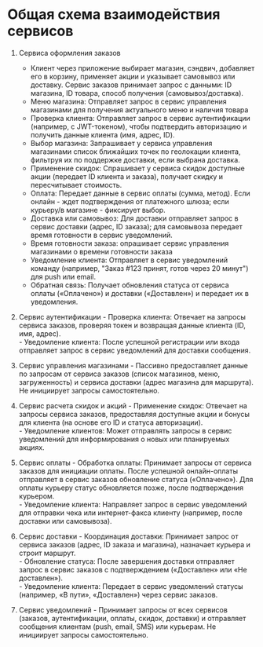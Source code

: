 # Общая схема взаимодействия сервисов
  1. Сервиса оформления заказов 
     - Клиент через приложение выбирает магазин, сэндвич, добавляет его в корзину, применяет акции и указывает самовывоз или доставку. Сервис заказов принимает запрос с данными: ID магазина, ID товара, способ получения (самовывоз/доставка).  
     - Меню магазина: Отправляет запрос в сервис управления магазинами для получения актуального меню и наличия товара
     - Проверка клиента: Отправляет запрос в сервис аутентификации (например, с JWT-токеном), чтобы подтвердить авторизацию и получить данные клиента (имя, адрес, ID).  
     - Выбор магазина: Запрашивает у сервиса управления магазинами список ближайших точек по геолокации клиента, фильтруя их по поддержке доставки, если выбрана доставка.  
     - Применение скидок: Спрашивает у сервиса скидок доступные акции (передает ID клиента и заказа), получает скидку и пересчитывает стоимость.  
     - Оплата: Передает данные в сервис оплаты (сумма, метод). Если онлайн - ждет подтверждения от платежного шлюза; если курьеру/в магазине - фиксирует выбор.  
     - Доставка или самовывоз: Для доставки отправляет запрос в сервис доставки (адрес, ID заказа); для самовывоза передает время готовности в сервис уведомлений. 
     - Время готовности заказа: опрашивает сервис управления магазинами о времени готовности заказа
     - Уведомление клиента: Отправляет в сервис уведомлений команду (например, "Заказ #123 принят, готов через 20 минут") для push или email.  
     - Обратная связь: Получает обновления статуса от сервиса оплаты («Оплачено») и доставки («Доставлен») и передает их в уведомления.

  2. Сервис аутентификации
    - Проверка клиента: Отвечает на запросы сервиса заказов, проверяя токен и возвращая данные клиента (ID, имя, адрес).  
    - Уведомление клиента: После успешной регистрации или входа отправляет запрос в сервис уведомлений для доставки сообщения. 

  3. Сервис управления магазинами
    - Пассивно предоставляет данные по запросам от сервиса заказов (список магазинов, меню, загруженность) и сервиса доставки (адрес магазина для маршрута). Не инициирует запросы самостоятельно.

  4. Сервис расчета скидок и акций
    - Применение скидок: Отвечает на запросы сервиса заказов, предоставляя доступные акции и бонусы для клиента (на основе его ID и статуса авторизации).  
    - Уведомление клиентов: Может отправлять запросы в сервис уведомлений для информирования о новых или планируемых акциях.

   5. Сервис оплаты
    - Обработка оплаты: Принимает запросы от сервиса заказов для инициации оплаты. После успешной онлайн-оплаты отправляет в сервис заказов обновление статуса («Оплачено»). Для оплаты курьеру статус обновляется позже, после подтверждения курьером.  
    - Уведомление клиента: Направляет запрос в сервис уведомлений для отправки чека или интернет-факса клиенту (например, после доставки или самовывоза).

   6. Сервис доставки
    - Координация доставки: Принимает запрос от сервиса заказов (адрес, ID заказа и магазина), назначает курьера и строит маршрут.  
    - Обновление статуса: После завершения доставки отправляет запрос в сервис заказов с подтверждением («Доставлен» или «Не доставлен»).  
    - Уведомление клиента: Передает в сервис уведомлений статусы (например, «В пути», «Доставлен») через сервис заказов.

   7. Сервис уведомлений
    - Принимает запросы от всех сервисов (заказов, аутентификации, оплаты, скидок, доставки) и отправляет сообщения клиентам (push, email, SMS) или курьерам. Не инициирует запросы самостоятельно.
